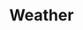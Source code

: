 ---
title: Weather
layout: post
image: /images/weather.jpg
external: https://www.accuweather.com/en/be/grimbergen/31674/daily-weather-forecast/31674
---